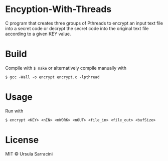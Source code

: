 # Encyption-With-Threads
C program that creates three groups of Pthreads to encrypt an input text file into a secret code or decrypt the secret code into the original text file according to a given KEY value.

# Build
Compile with ```$ make``` or alternatively compile manually with
```
$ gcc -Wall -o encrypt encrypt.c -lpthread
```

# Usage
Run with
```
$ encrypt <KEY> <nIN> <nWORK> <nOUT> <file_in> <file_out> <bufSize>
```

# License
MIT © Ursula Sarracini
